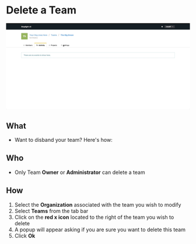 # Delete a Team 

![](/assets/gifs/teamcustom.gif)

## What 
* Want to disband your team? Here's how: 
## Who 
* Only Team **Owner** or **Administrator** can delete a team 
## How 
1. Select the **Organization** associated with the team you wish to modify 
2. Select **Teams** from the tab bar 
3. Click on the **red x icon** located to the right of the team you wish to delete 
4. A popup will appear asking if you are sure you want to delete this team 
5. Click **Ok** 
